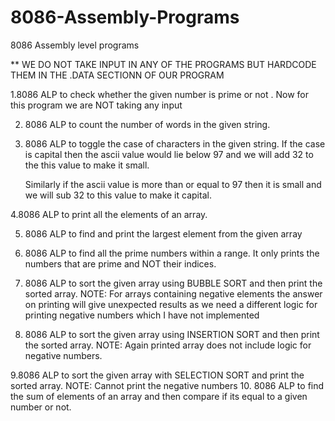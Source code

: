 # 8086-Assembly-Programs
8086 Assembly level programs 

** WE DO NOT TAKE INPUT IN ANY OF THE PROGRAMS BUT HARDCODE THEM IN THE .DATA SECTIONN OF OUR PROGRAM

1.8086 ALP to check whether the given number is prime or not .
      Now for this program we are NOT taking any input  

2. 8086 ALP to count the number of words in the given string.
3. 8086 ALP to toggle the case of characters in the given string. 
      If the case is capital then the ascii value would lie below 97 and we will add 32 to the this value 
      to make it small.
      
      Similarly if the ascii value is more than or equal to 97 then it is small and we will sub 32 to this value
      to make it capital. 
      
4.8086 ALP to print all the elements of an array.

5. 8086 ALP  to find and print the largest element from the given array 

6. 8086 ALP  to find all the prime numbers within a range. It only prints the numbers that are prime and NOT their 
      indices.

7. 8086 ALP to sort the given array  using BUBBLE SORT and then print the sorted array. 
            NOTE: For arrays containing negative elements the answer on printing will give unexpected results as we need a different logic
            for printing negative numbers which I have not implemented 

8. 8086 ALP to sort the given array using INSERTION SORT  and then print the sorted array.
            NOTE: Again printed array does not include logic for negative numbers. 
            
9.8086 ALP to sort the given array with SELECTION SORT and print the sorted array.
      NOTE: Cannot print the negative numbers
10. 8086 ALP to find the sum of elements of an array and then compare if its equal to a given 
    number or not. 
